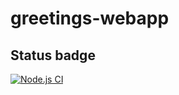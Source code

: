 # greetings-webapp

## Status badge
[![Node.js CI](https://github.com/tommyshado/greetings-webapp/actions/workflows/node.js.yml/badge.svg)](https://github.com/tommyshado/greetings-webapp/actions/workflows/node.js.yml)
